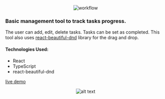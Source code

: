 <div align="center">
  
![workflow](https://github.com/peterk6e/react-tasks-management/actions/workflows/workflow.yml/badge.svg)
  
</div>

### Basic management tool to track tasks progress.
The user can add, edit, delete tasks. Tasks can be set as completed. This tool also uses [react-beautiful-dnd](https://github.com/atlassian/react-beautiful-dnd) library for the drag and drop.

#### Technologies Used:
- React
- TypeScript
- react-beautiful-dnd

[live demo](https://peterk6e.github.io/react-tasks-management/)

<div align="center">
  
![alt text](https://github.com/peterk6e/.github/taskmanag.JPG?raw=true)

</div>
